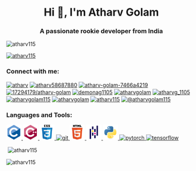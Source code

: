 <h1 align="center">Hi 👋, I'm Atharv Golam</h1>
<h3 align="center">A passionate rookie developer from India</h3>

<p align="left"> <img src="https://komarev.com/ghpvc/?username=atharv115&label=Profile%20views&color=0e75b6&style=flat" alt="atharv115" /> </p>

<p align="left"> <a href="https://github.com/ryo-ma/github-profile-trophy"><img src="https://github-profile-trophy.vercel.app/?username=atharv115" alt="atharv115" /></a> </p>

<h3 align="left">Connect with me:</h3>
<p align="left">
<a href="https://dev.to/atharv" target="blank"><img align="center" src="https://raw.githubusercontent.com/rahuldkjain/github-profile-readme-generator/master/src/images/icons/Social/devto.svg" alt="atharv" height="30" width="40" /></a>
<a href="https://twitter.com/atharv58687880" target="blank"><img align="center" src="https://raw.githubusercontent.com/rahuldkjain/github-profile-readme-generator/master/src/images/icons/Social/twitter.svg" alt="atharv58687880" height="30" width="40" /></a>
<a href="https://linkedin.com/in/atharv-golam-7466a4219" target="blank"><img align="center" src="https://raw.githubusercontent.com/rahuldkjain/github-profile-readme-generator/master/src/images/icons/Social/linked-in-alt.svg" alt="atharv-golam-7466a4219" height="30" width="40" /></a>
<a href="https://stackoverflow.com/users/17294179/atharv-golam" target="blank"><img align="center" src="https://raw.githubusercontent.com/rahuldkjain/github-profile-readme-generator/master/src/images/icons/Social/stack-overflow.svg" alt="17294179/atharv-golam" height="30" width="40" /></a>
<a href="https://dribbble.com/demonag1105" target="blank"><img align="center" src="https://raw.githubusercontent.com/rahuldkjain/github-profile-readme-generator/master/src/images/icons/Social/dribbble.svg" alt="demonag1105" height="30" width="40" /></a>
<a href="https://www.behance.net/atharvgolam" target="blank"><img align="center" src="https://raw.githubusercontent.com/rahuldkjain/github-profile-readme-generator/master/src/images/icons/Social/behance.svg" alt="atharvgolam" height="30" width="40" /></a>
<a href="https://www.codechef.com/users/atharvg_1105" target="blank"><img align="center" src="https://cdn.jsdelivr.net/npm/simple-icons@3.1.0/icons/codechef.svg" alt="atharvg_1105" height="30" width="40" /></a>
<a href="https://www.hackerrank.com/atharvgolam115" target="blank"><img align="center" src="https://raw.githubusercontent.com/rahuldkjain/github-profile-readme-generator/master/src/images/icons/Social/hackerrank.svg" alt="atharvgolam115" height="30" width="40" /></a>
<a href="https://codeforces.com/profile/atharvgolam" target="blank"><img align="center" src="https://raw.githubusercontent.com/rahuldkjain/github-profile-readme-generator/master/src/images/icons/Social/codeforces.svg" alt="atharvgolam" height="30" width="40" /></a>
<a href="https://www.leetcode.com/atharv115" target="blank"><img align="center" src="https://raw.githubusercontent.com/rahuldkjain/github-profile-readme-generator/master/src/images/icons/Social/leet-code.svg" alt="atharv115" height="30" width="40" /></a>
<a href="https://www.hackerearth.com/@atharvgolam115" target="blank"><img align="center" src="https://raw.githubusercontent.com/rahuldkjain/github-profile-readme-generator/master/src/images/icons/Social/hackerearth.svg" alt="@atharvgolam115" height="30" width="40" /></a>
</p>

<h3 align="left">Languages and Tools:</h3>
<p align="left"> <a href="https://www.cprogramming.com/" target="_blank" rel="noreferrer"> <img src="https://raw.githubusercontent.com/devicons/devicon/master/icons/c/c-original.svg" alt="c" width="40" height="40"/> </a> <a href="https://www.w3schools.com/cpp/" target="_blank" rel="noreferrer"> <img src="https://raw.githubusercontent.com/devicons/devicon/master/icons/cplusplus/cplusplus-original.svg" alt="cplusplus" width="40" height="40"/> </a> <a href="https://www.w3schools.com/css/" target="_blank" rel="noreferrer"> <img src="https://raw.githubusercontent.com/devicons/devicon/master/icons/css3/css3-original-wordmark.svg" alt="css3" width="40" height="40"/> </a> <a href="https://git-scm.com/" target="_blank" rel="noreferrer"> <img src="https://www.vectorlogo.zone/logos/git-scm/git-scm-icon.svg" alt="git" width="40" height="40"/> </a> <a href="https://www.w3.org/html/" target="_blank" rel="noreferrer"> <img src="https://raw.githubusercontent.com/devicons/devicon/master/icons/html5/html5-original-wordmark.svg" alt="html5" width="40" height="40"/> </a> <a href="https://pandas.pydata.org/" target="_blank" rel="noreferrer"> <img src="https://raw.githubusercontent.com/devicons/devicon/2ae2a900d2f041da66e950e4d48052658d850630/icons/pandas/pandas-original.svg" alt="pandas" width="40" height="40"/> </a> <a href="https://www.python.org" target="_blank" rel="noreferrer"> <img src="https://raw.githubusercontent.com/devicons/devicon/master/icons/python/python-original.svg" alt="python" width="40" height="40"/> </a> <a href="https://pytorch.org/" target="_blank" rel="noreferrer"> <img src="https://www.vectorlogo.zone/logos/pytorch/pytorch-icon.svg" alt="pytorch" width="40" height="40"/> </a> <a href="https://www.tensorflow.org" target="_blank" rel="noreferrer"> <img src="https://www.vectorlogo.zone/logos/tensorflow/tensorflow-icon.svg" alt="tensorflow" width="40" height="40"/> </a> </p>

<p>&nbsp;<img align="center" src="https://github-readme-stats.vercel.app/api?username=atharv115&show_icons=true&theme=radical" alt="atharv115" /></p>

<p><img align="center" src="https://github-readme-streak-stats.herokuapp.com/?user=atharv115&" alt="atharv115" /></p>
